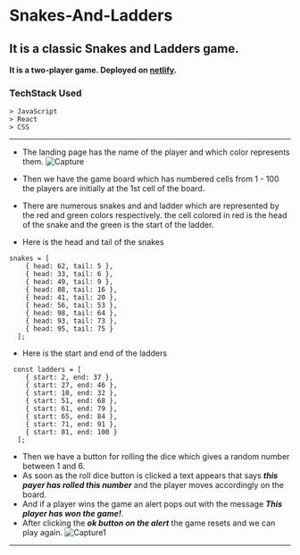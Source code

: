 # Snakes-And-Ladders

## It is a classic Snakes and Ladders game.

**It is a two-player game. Deployed on [netlify](https://inquisitive-genie-d10b81.netlify.app/).**

### TechStack Used

```
> JavaScript
> React
> CSS
```

***

- The landing page has the name of the player and which color represents them.
  ![Capture](https://github.com/Aditya-Choudhary0/Snakes-And-Ladders/assets/113030961/966fa794-e28b-483a-941c-5e0ec5503b57)
 
- Then we have the game board which has numbered cells from 1 - 100 the players are initially at the 1st cell of the board.
- There are numerous snakes and and ladder which are represented by the red and green colors respectively. the cell colored in red is the head of the snake and the green is the start of the ladder.
* Here is the head and tail of the snakes
```
snakes = [
    { head: 62, tail: 5 },
    { head: 33, tail: 6 },
    { head: 49, tail: 9 },
    { head: 88, tail: 16 },
    { head: 41, tail: 20 },
    { head: 56, tail: 53 },
    { head: 98, tail: 64 },
    { head: 93, tail: 73 },
    { head: 95, tail: 75 }
  ];
```
- Here is the start and end of the ladders
```
 const ladders = [
    { start: 2, end: 37 },
    { start: 27, end: 46 },
    { start: 10, end: 32 },
    { start: 51, end: 68 },
    { start: 61, end: 79 },
    { start: 65, end: 84 },
    { start: 71, end: 91 },
    { start: 81, end: 100 }
  ];
```
- Then we have a button for rolling the dice which gives a random number between 1 and 6.
- As soon as the roll dice button is clicked a text appears that says ***this payer has rolled this number*** and the player moves accordingly on the board.
- And if a player wins the game an alert pops out with the message ***This player has won the game!***.
- After clicking the ***ok button on the alert*** the game resets and we can play again.
 ![Capture1](https://github.com/Aditya-Choudhary0/Snakes-And-Ladders/assets/113030961/44ce82c9-f137-4623-b73f-c8cabbc88e17)

***
